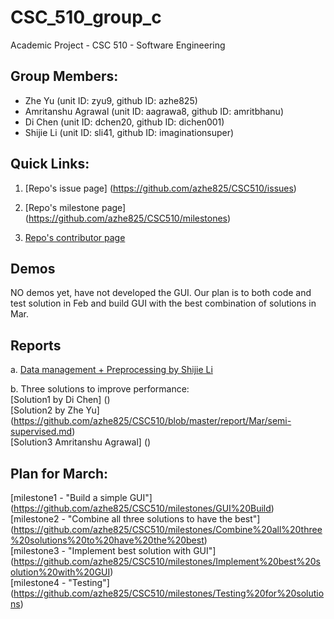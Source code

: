 # CSC_510_group_c
Academic Project - CSC 510 - Software Engineering

## Group Members:
 - Zhe Yu (unit ID: zyu9, github ID: azhe825)
 - Amritanshu Agrawal (unit ID: aagrawa8, github ID: amritbhanu)
 - Di Chen (unit ID: dchen20, github ID: dichen001)
 - Shijie Li (unit ID: sli41, github ID: imaginationsuper)

## Quick Links:
1. [Repo's issue page] (https://github.com/azhe825/CSC510/issues) <br />

2. [Repo's milestone page] (https://github.com/azhe825/CSC510/milestones) <br />

3. [Repo's contributor page](https://github.com/azhe825/CSC510/graphs/contributors) <br />

## Demos

NO demos yet, have not developed the GUI. Our plan is to both code and test solution in Feb and build GUI with the best combination of solutions in Mar.

## Reports
a. [Data management + Preprocessing by Shijie Li](https://github.com/azhe825/CSC510/blob/master/report/Mar/Data.Collection.and.Pre-processing.md) <br />

b. Three solutions to improve performance: <br />
[Solution1 by Di Chen] () <br />
[Solution2 by Zhe Yu] (https://github.com/azhe825/CSC510/blob/master/report/Mar/semi-supervised.md) <br />
[Solution3 Amritanshu Agrawal] () <br />

## Plan for March:

[milestone1 - "Build a simple GUI"] (https://github.com/azhe825/CSC510/milestones/GUI%20Build) <br/>
[milestone2 - "Combine all three solutions to have the best"] (https://github.com/azhe825/CSC510/milestones/Combine%20all%20three%20solutions%20to%20have%20the%20best)<br/>
[milestone3 - "Implement best solution with GUI"] (https://github.com/azhe825/CSC510/milestones/Implement%20best%20solution%20with%20GUI)<br/>
[milestone4 - "Testing"] (https://github.com/azhe825/CSC510/milestones/Testing%20for%20solutions)<br/>
